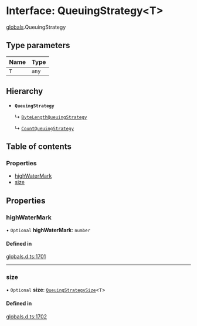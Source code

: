 # Interface: QueuingStrategy<T\>

[globals](../modules/globals.md).QueuingStrategy

## Type parameters

| Name | Type |
| :------ | :------ |
| `T` | `any` |

## Hierarchy

- **`QueuingStrategy`**

  ↳ [`ByteLengthQueuingStrategy`](globals.ByteLengthQueuingStrategy.md)

  ↳ [`CountQueuingStrategy`](globals.CountQueuingStrategy.md)

## Table of contents

### Properties

- [highWaterMark](globals.QueuingStrategy.md#highwatermark)
- [size](globals.QueuingStrategy.md#size)

## Properties

### highWaterMark

• `Optional` **highWaterMark**: `number`

#### Defined in

[globals.d.ts:1701](https://github.com/goodcodedev/bun-types/blob/8bd1b3a/globals.d.ts#L1701)

___

### size

• `Optional` **size**: [`QueuingStrategySize`](globals.QueuingStrategySize.md)<`T`\>

#### Defined in

[globals.d.ts:1702](https://github.com/goodcodedev/bun-types/blob/8bd1b3a/globals.d.ts#L1702)
